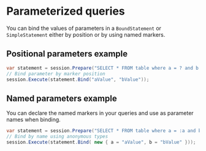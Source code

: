 # Parameterized queries

You can bind the values of parameters in a `BoundStatement` or `SimpleStatement` either by position or by using
named markers.

## Positional parameters example

```csharp
var statement = session.Prepare("SELECT * FROM table where a = ? and b = ?");
// Bind parameter by marker position 
session.Execute(statement.Bind("aValue", "bValue"));
```

## Named parameters example

You can declare the named markers in your queries and use as parameter names when binding.

```csharp
var statement = session.Prepare("SELECT * FROM table where a = :a and b = :b"); 
// Bind by name using anonymous types 
session.Execute(statement.Bind( new { a = "aValue", b = "bValue" }));
```